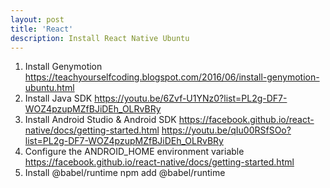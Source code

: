 ```yaml
---
layout: post
title: 'React'
description: Install React Native Ubuntu
---
```



1. Install Genymotion
https://teachyourselfcoding.blogspot.com/2016/06/install-genymotion-ubuntu.html
2. Install Java SDK
https://youtu.be/6Zvf-U1YNz0?list=PL2g-DF7-WOZ4pzupMZfBJiDEh_OLRvBRy
3. Install Android Studio & Android SDK
https://facebook.github.io/react-native/docs/getting-started.html
https://youtu.be/qIu00RSfSOo?list=PL2g-DF7-WOZ4pzupMZfBJiDEh_OLRvBRy
4. Configure the ANDROID_HOME environment variable
https://facebook.github.io/react-native/docs/getting-started.html
5. Install @babel/runtime
npm add @babel/runtime